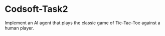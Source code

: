# Codsoft-Task2
Implement an AI agent that plays the classic game of Tic-Tac-Toe against a human player.
